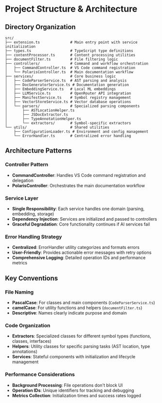 # Project Structure & Architecture

## Directory Organization

```
src/
├── extension.ts              # Main entry point with service initialization
├── types.ts                  # TypeScript type definitions
├── contentProcessor.ts       # Content processing utilities
├── documentFilter.ts         # File filtering logic
├── controllers/              # Command and workflow orchestration
│   ├── CommandController.ts  # VS Code command registration
│   └── PolarisController.ts  # Main documentation workflow
├── services/                 # Core business logic
│   ├── CodeParserService.ts  # AST parsing and analysis
│   ├── DocGeneratorService.ts # Documentation generation
│   ├── EmbeddingService.ts   # Local ML embeddings
│   ├── LLMService.ts         # OpenRouter API integration
│   ├── ManifestService.ts    # Symbol registry management
│   ├── VectorStoreService.ts # Vector database operations
│   └── parsers/              # Specialized parsing components
│       ├── ASTLocationHelper.ts
│       ├── JSDocExtractor.ts
│       ├── TypeAnnotationHelper.ts
│       └── extractors/       # Symbol-specific extractors
└── utils/                    # Shared utilities
    ├── ConfigurationLoader.ts # Environment and config management
    └── ErrorHandler.ts       # Centralized error handling
```

## Architecture Patterns

### Controller Pattern
- **CommandController**: Handles VS Code command registration and delegation
- **PolarisController**: Orchestrates the main documentation workflow

### Service Layer
- **Single Responsibility**: Each service handles one domain (parsing, embedding, storage)
- **Dependency Injection**: Services are initialized and passed to controllers
- **Graceful Degradation**: Core functionality continues if AI services fail

### Error Handling Strategy
- **Centralized**: ErrorHandler utility categorizes and formats errors
- **User-Friendly**: Provides actionable error messages with retry options
- **Comprehensive Logging**: Detailed operation IDs and performance metrics

## Key Conventions

### File Naming
- **PascalCase**: For classes and main components (`CodeParserService.ts`)
- **camelCase**: For utility functions and helpers (`documentFilter.ts`)
- **Descriptive**: Names clearly indicate purpose and domain

### Code Organization
- **Extractors**: Specialized classes for different symbol types (functions, classes, interfaces)
- **Helpers**: Utility classes for specific parsing tasks (AST location, type annotations)
- **Services**: Stateful components with initialization and lifecycle management

### Performance Considerations
- **Background Processing**: File operations don't block UI
- **Operation IDs**: Unique identifiers for tracking and debugging
- **Metrics Collection**: Initialization times and success rates logged